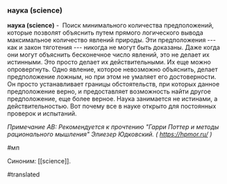 ### наука (science)

**наука (science)** -  Поиск минимального количества предположений, которые позволят объяснить путем прямого логического вывода максимальное количество явлений природы. Эти предположения --- как и закон тяготения --- никогда не могут быть доказаны. Даже когда они могут объяснить бесконечное число явлений, это не делает их истинными. Это просто делает их действительными. Их еще можно опровергнуть. Одно явление, которое невозможно объяснить, делает предположение ложным, но при этом не умаляет его достоверности. Он просто устанавливает границы обстоятельств, при которых данное предположение верно, и предоставляет возможность найти другое предположение, еще более верное. Наука занимается не истинами, а действительностью. Вот почему все в науке открыто для постоянных проверок и испытаний.

*Примечание АВ: Рекомендуется к прочтению "Гарри Поттер и методы рационального мышления" Элиезер Юдковский. (* *https://hpmor.ru/* *)*

#мп

Синоним: [[science]].

#translated
